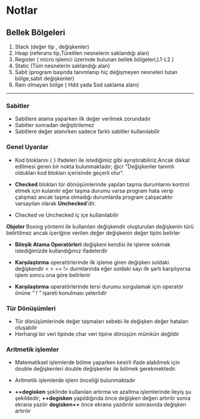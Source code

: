 # Notlar 

## Bellek Bölgeleri
1. Stack (değer tip , değişkenler)
2. Heap (referans tip,Türetilen nesnelerin saklandığı alan)
3. Register ( micro işlemci üzerinde bulunan bellek bölgeleri,L1-L2 )
4. Static (Tüm nesnelerin saklandığı alan)
5. Sabit (program başında tanımlanıp hiç değişmeyen nesneleri tutan bölge,sabit değişkenler)
6. Ram olmayan bölge ( Hdd yada Ssd saklama alanı)

---
### Sabitler 
* Sabitlere atama yaparken ilk değer verilmek zorundadır
* Sabitler sonradan değiştirilemez
* Sabitlere değer atanırken sadece farklı sabitler kullanılabilir

### Genel Uyarılar
* Kod bloklarını { } ifadeleri ile istediğimiz gibi ayrıştırabiliriz.Ancak dikkat edilmesi geren bir nokta bulunmaktadır; @cr
 "Değişkenler tanımlı oldukları kod blokları içerisinde geçerli olur".

* **Checked** blokları tür dönüşümlerinde yapılan taşma durumlarını kontrol etmek için kulanılır eğer taşma durumu varsa program hata verip çalışmaz ancak taşma olmadığı durumlarda program çalışacaktır varsayılan olarak **Unchecked**'dir.

* Checked ve Unchecked iç içe kullanılabilir

**Objeler** 
Boxing yöntemi ile kullanılan değişkendir oluşturulan değişkenin türü belirtilmez ancak içeriğine verilen değer değişkenin değer tipini belirler 


* **Bileşik Atama Operatörleri** değişkeni kendisi ile işleme sokmak istediğimizde kullandığımız ifadelerdir

* **Karşılaştırma** operatörlerinde ilk işleme giren değişken soldaki değişkendir < > == != durmlarında eğer soldaki sayı ilk şartı karşılıyorsa işlem soncu ona göre belirlenir

* **Karşılaştırma** operatörlerinde tersi durumu sorgulamak için operatör önüne _" ! "_ işareti konulması yeterlidir

### Tür Dönüşümleri
* Tür dönüşümlerinde değer taşmaları sebebi ile değişken değer hataları oluşabilir
* Herhangi bir veri tipinde char veri tipine dönüşüm mümkün değildir

### Aritmetik işlemler

* Matematiksel işlemlerde bölme yaparken kesirli ifade alabilmek için double değişkenleri double değişkenler ile bölmek gerekmektedir.

* Aritmetik işlemlerde işlem önceliği bulunmaktadır

* **++degisken** şeklinde kullanılan artırma ve azaltma işlemlerinde ileyiş şu şekildedir;
	**++degisken** yapıldığında önce değişken değeri artırılır sonra ekrana yazılır
	**degisken++** önce ekrana yazdırılır sonrasında değişken artırılır


